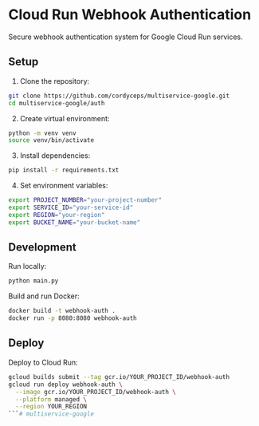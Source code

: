 # Cloud Run Webhook Authentication

Secure webhook authentication system for Google Cloud Run services.

## Setup

1. Clone the repository:
```bash
git clone https://github.com/cordyceps/multiservice-google.git
cd multiservice-google/auth
```

2. Create virtual environment:
```bash
python -m venv venv
source venv/bin/activate
```

3. Install dependencies:
```bash
pip install -r requirements.txt
```

4. Set environment variables:
```bash
export PROJECT_NUMBER="your-project-number"
export SERVICE_ID="your-service-id"
export REGION="your-region"
export BUCKET_NAME="your-bucket-name"
```

## Development

Run locally:
```bash
python main.py
```

Build and run Docker:
```bash
docker build -t webhook-auth .
docker run -p 8080:8080 webhook-auth
```

## Deploy

Deploy to Cloud Run:
```bash
gcloud builds submit --tag gcr.io/YOUR_PROJECT_ID/webhook-auth
gcloud run deploy webhook-auth \
  --image gcr.io/YOUR_PROJECT_ID/webhook-auth \
  --platform managed \
  --region YOUR_REGION
```# multiservice-google
